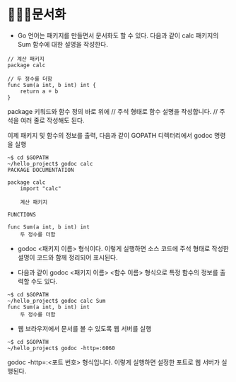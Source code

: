 # 👩🏻‍🎓문서화

- Go 언어는 패키지를 만들면서 문서화도 할 수 있다. 다음과 같이 calc 패키지의 Sum 함수에 대한 설명을 작성한다.
```
// 계산 패키지
package calc

// 두 정수를 더함
func Sum(a int, b int) int {
	return a + b
}
```
package 키워드와 함수 정의 바로 위에 // 주석 형태로 함수 설명을 작성합니다. // 주석을 여러 줄로 작성해도 된다.

이제 패키지 및 함수의 정보를 출력, 다음과 같이 GOPATH 디렉터리에서 godoc 명령을 실행

```
~$ cd $GOPATH
~/hello_project$ godoc calc
PACKAGE DOCUMENTATION

package calc
    import "calc"

    계산 패키지

FUNCTIONS

func Sum(a int, b int) int
    두 정수를 더함

```
- godoc <패키지 이름> 형식이다. 이렇게 실행하면 소스 코드에 주석 형태로 작성한 설명이 코드와 함께 정리되어 표시된다.
 
- 다음과 같이 godoc <패키지 이름> <함수 이름> 형식으로 특정 함수의 정보를 출력할 수도 있다.
```
~$ cd $GOPATH
~/hello_project$ godoc calc Sum
func Sum(a int, b int) int
    두 정수를 더함

```
- 웹 브라우저에서 문서를 볼 수 있도록 웹 서버를 실행
```
~$ cd $GOPATH
~/hello_project$ godoc -http=:6060
```
godoc -http=:<포트 번호> 형식입니다. 이렇게 실행하면 설정한 포트로 웹 서버가 실행된다.
